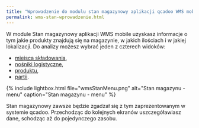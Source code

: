 ```yaml
---
title: "Wprowadzenie do modulu stan magazynowy aplikacji qcadoo WMS mobile"
permalink: wms-stan-wprowadzenie.html 
---
```


W module Stan magazynowy aplikacji WMS mobile uzyskasz informacje o tym jakie produkty znajdują się na magazynie, w jakich ilościach i w jakiej lokalizacji. Do analizy możesz wybrać jeden z czterech widoków:
- [miejsca składowania](/wms-stan-miejsca-skladowania),
- [nośniki logistyczne](/wms-stan-palety),
- [produktu](/wms-stan-produktu),
- [partii](/wms-stan-partii).

{% include lightbox.html file="wmsStanMenu.png" alt="Stan magazynu - menu" caption="Stan magazynu - menu" %}

Stan magazynowy zawsze będzie zgadzał się z tym zaprezentowanym w systemie qcadoo. Przechodząc do kolejnych ekranów uszczegóławiasz dane, schodząc aż do pojedynczego zasobu.